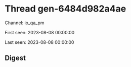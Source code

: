 # Thread gen-6484d982a4ae
Channel: io_qa_pm

First seen: 2023-08-08 00:00:00

Last seen: 2023-08-08 00:00:00

## Digest


